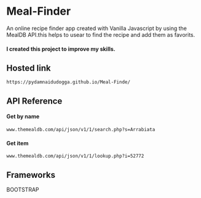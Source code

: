 # Meal-Finder
An online recipe finder app created with Vanilla Javascript by using the MealDB API.this helps to usear to find the recipe and add them as favorits.


#### I created this project to improve my skills.
## Hosted link
```http
https://pydamnaidudogga.github.io/Meal-Finde/
```
## API Reference

#### Get by name

```http
www.themealdb.com/api/json/v1/1/search.php?s=Arrabiata
```
#### Get item

```http
www.themealdb.com/api/json/v1/1/lookup.php?i=52772
```
## Frameworks
BOOTSTRAP

